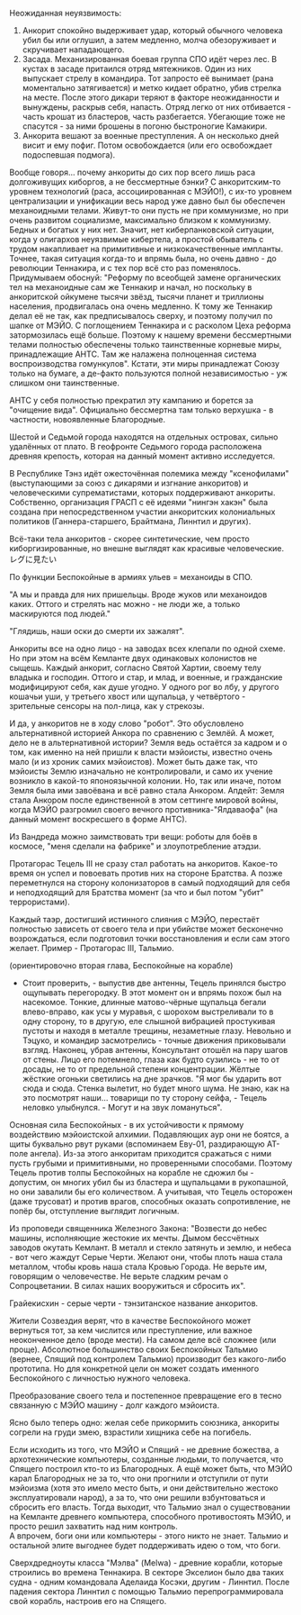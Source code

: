 Неожиданная неуязвимость:
1) Анкорит спокойно выдерживает удар, который обычного человека убил бы или оглушил, а затем медленно, молча обезоруживает и скручивает нападающего.
2) Засада. Механизированная боевая группа СПО идёт через лес. В кустах в засаде притаился отряд мятежников. Один из них выпускает стрелу в командира. Тот запросто её вынимает (рана моментально затягивается) и метко кидает обратно, убив стрелка на месте. После этого дикари теряют в факторе неожиданности и вынуждены, раскрыв себя, напасть. Отряд легко от них отбивается - часть крошат из бластеров, часть разбегается. Убегающие тоже не спасутся - за ними брошены в погоню быстроногие Камакири.
3) Анкорита вешают за военные преступления. А он несколько дней висит и ему пофиг. Потом освобождается (или его освобождает подоспевшая подмога).

Вообще говоря… почему анкориты до сих пор всего лишь раса долгоживущих киборгов, а не бессмертные бэнки? С анкоритским-то уровнем технологий (раса, ассоциированная с МЭЙО!), с их-то уровнем централизации и унификации весь народ уже давно был бы обеспечен механоидными телами.
Живут-то они пусть не при коммунизме, но при очень развитом социализме, максимально близком к коммунизму. Бедных и богатых у них нет. Значит, нет киберпанковской ситуации, когда у олигархов неуязвимые кибертела, а простой обыватель с трудом накапливает на примитивные и низкокачественные импланты. Точнее, такая ситуация когда-то и впрямь была, но очень давно - до революции Теннакира, и с тех пор всё сто раз поменялось. Придумываем обоснуй:
"Реформу по всеобщей замене органических тел на механоидные сам же Теннакир и начал, но поскольку в анкоритской ойкумене тысячи звёзд, тысячи планет и триллионы населения, продвигалась она очень медленно. К тому же Теннакир делал её не так, как предписывалось сверху, и поэтому получил по шапке от МЭЙО.  С поглощением Теннакира и с расколом Цеха реформа затормозилась ещё больше. Поэтому к нашему времени бессмертными телами полностью обеспечены только таинственные корневые миры, принадлежащие АНТС. Там же налажена полноценная система воспроизводства гомункулов".
	Кстати, эти миры принадлежат Союзу только на бумаге, а де-факто пользуются полной независимостью - уж слишком они таинственные.

АНТС у себя полностью прекратил эту кампанию и борется за "очищение вида". Официально бессмертна там только верхушка - в частности, новоявленные Благородные.

Шестой и Седьмой города находятся на отдельных островах, сильно удалённых от плато. В геофронте Седьмого города расположена древняя крепость, которая на данный момент активно исследуется.

В Республике Тэнз идёт ожесточённая полемика между "ксенофилами" (выступающими за союз с дикарями и изгнание анкоритов) и человеческими супрематистами, которых поддерживают анкориты. Собственно, организация ГРАСП с её идеями "нингэн хакэн" была создана при непосредственном участии анкоритских колониальных политиков (Ганнера-старшего, Брайтмана, Линнтил и других).

Всё-таки тела анкоритов - скорее синтетические, чем просто киборгизированные, но внешне выглядят как красивые человеческие. レグに見たい

По функции Беспокойные в армиях ульев = механоиды в СПО.

"А мы и правда для них пришельцы. Вроде жуков или механоидов каких. Оттого и стрелять нас можно - не люди же, а только маскируются под людей."

"Глядишь, наши оски до смерти их зажалят".

Анкориты все на одно лицо - на заводах всех клепали по одной схеме. Но при этом на всём Кемланте двух одинаковых колонистов не сыщешь. Каждый анкорит, согласно Святой Хартии, своему телу владыка и господин. Оттого и стар, и млад, и военные, и гражданские модифицируют себя, как душе угодно. У одного рог во лбу, у другого кошачьи уши, у третьего хвост или щупальца, у четвёртого - зрительные сенсоры на пол-лица, как у стрекозы.

И да, у анкоритов не в ходу слово "робот". Это обусловлено альтернативной историей Анкора по сравнению с Землёй.
	А может, дело не в альтернативной истории? Земля ведь остаётся за кадром и о том, как именно на ней пришли к власти мэйоисты, известно очень мало (и из хроник самих мэйоистов). Может быть даже так, что мэйоисты Землю изначально не контролировали, и само их учение возникло в какой-то японоязычной колонии. Но, так или иначе, потом Земля была ими завоёвана и всё равно стала Анкором.
	Апдейт: Земля стала Анкором после единственной в этом сеттинге мировой войны, когда МЭЙО разгромил своего вечного противника-"Ялдаваофа" (на данный момент воскресшего в форме АНТС).

Из Вандреда можно заимствовать три вещи: роботы для боёв в космосе, "меня сделали на фабрике" и злоупотребление атэдзи.

Протагорас Тецель III не сразу стал работать на анкоритов. Какое-то время он успел и повоевать против них на стороне Братства. А позже переметнулся на сторону колонизаторов в самый подходящий для себя и неподходящий для Братства момент (за что и был потом "убит" террористами).

Каждый таэр, достигший истинного слияния с МЭЙО, перестаёт полностью зависеть от своего тела и при убийстве может бесконечно возрождаться, если подготовил точки восстановления и если сам этого желает. Пример - Протагорас III, Тальмио.

(ориентировочно вторая глава, Беспокойные на корабле)
- Стоит проверить, - выпустив две антенны, Тецель принялся быстро ощупывать перегородку. В этот момент он и впрямь похож был на насекомое. Тонкие, длинные матово-чёрные щупальца бегали влево-вправо, как усы у муравья, с шорохом выстреливали то в одну сторону, то в другую, еле слышной вибрацией простукивая пустоты и находя в металле трещины, незаметные глазу. Невольно и Тэцуко, и командир засмотрелись - точные движения приковывали взгляд. Наконец, убрав антенны, Консультант отошёл на пару шагов от стены. Лицо его потемнело, глаза как будто сузились - не то от досады, не то от предельной степени концентрации. Жёлтые жёсткие огоньки светились на дне зрачков. "Я мог бы ударить вот сюда и сюда. Стенка вылетит, но будет много шума. Не знаю, как на это посмотрят наши… товарищи по ту сторону сейфа, - Тецель неловко улыбнулся. - Могут и на звук ломануться". 

Основная сила Беспокойных - в их устойчивости к прямому воздействию мэйоистской алхимии. Подавляющих аур они не боятся, а щиты буквально рвут руками (вспоминаем Еву-01, раздирающую АТ-поле ангела). Из-за этого анкоритам приходится сражаться с ними пусть грубыми и примитивными, но проверенными способами. Поэтому Тецель против толпы Беспокойных на корабле не сдюжил бы - допустим, он многих убил бы из бластера и щупальцами в рукопашной, но они завалили бы его количеством. А учитывая, что Тецель осторожен (даже трусоват) и против врагов, способных оказать сопротивление, не попёр бы, отступление выглядит логичным.

Из проповеди священника Железного Закона:
"Возвести до небес машины, исполняющие жестокие их мечты. Дымом бессчётных заводов окутать Кемлант. В металл и стекло затянуть и землю, и небеса - вот чего жаждут Серые Черти. Желают они, чтобы плоть наша стала металлом, чтобы кровь наша стала Кровью Города. Не верьте им, говорящим о человечестве. Не верьте сладким речам о Сопроцветании. В силах наших вооружиться и сбросить их".

Грайекисхин - серые черти - тэнзитанское название анкоритов.

Жители Созвездия верят, что в качестве Беспокойного может вернуться тот, за кем числится или преступление, или важное неоконченное дело (вроде мести). На самом деле всё сложнее (или проще). Абсолютное большинство своих Беспокойных Тальмио (вернее, Спящий под контролем Тальмио) производит без какого-либо прототипа. Но для конкретной цели он может создать именного Беспокойного с личностью нужного человека.

Преобразование своего тела и постепенное превращение его в тесно связанную с МЭЙО машину - долг каждого мэйоиста.

Ясно было теперь одно: желая себе прикормить союзника, анкориты согрели на груди змею, взрастили хищника себе на погибель.

Если исходить из того, что МЭЙО и Спящий - не древние божества, а архотехнические компьютеры, созданные людьми, то получается, что Спящего построил кто-то из Благородных. А ещё может быть, что МЭЙО карал Благородных не за то, что они прогнили и отступили от пути мэйоизма (хотя это имело место быть, и они действительно жестоко эксплуатировали народ), а за то, что они решили взбунтоваться и сбросить его власть.
	Тогда выходит, что Тальмио знал о существовании на Кемланте древнего компьютера, способного противостоять МЭЙО, и просто решил захватить над ним контроль.  
	А впрочем, боги они или компьютеры - этого никто не знает. Тальмио и остальной элите выгоднее будет поддерживать идею о том, что боги.

Сверхдредноуты класса "Мэлва" (Melwa) - древние корабли, которые строились во времена Теннакира. В секторе Экселион было два таких судна - одним командовала Аделаида Косэки, другим - Линнтил. После падения сектора Линнтил с помощью Тальмио перепрограммировала свой корабль, настроив его на Спящего.
